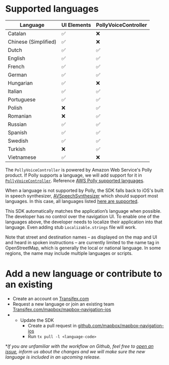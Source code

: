 # Supported languages

| Language | UI Elements | PollyVoiceController |
|----------|-------------|----------------------|
| Catalan | ✅ | ❌ |
| Chinese (Simplified) | ✅ | ❌ |
| Dutch | ✅ | ✅ |
| English | ✅ | ✅ |
| French | ✅ | ✅ |
| German | ✅ | ✅ |
| Hungarian | ✅ | ❌ |
| Italian | ✅ | ✅ |
| Portuguese | ✅ | ✅ |
| Polish | ❌ | ✅ |
| Romanian | ❌ | ✅ |
| Russian | ✅ | ✅ |
| Spanish | ✅ | ✅ |
| Swedish | ✅ | ✅ |
| Turkish | ❌ | ✅ |
| Vietnamese | ✅ | ❌ |

The `PollyVoiceController` is powered by Amazon Web Service's Polly product. If Polly supports a language, we will add support for it in [`PollyVoiceController`](https://github.com/mapbox/mapbox-navigation-ios/blob/1d74296aa4c6adc779193fad07f0c97de2f79e90/MapboxNavigation/PollyVoiceController.swift#L99). Reference [AWS Polly supported languages](https://docs.aws.amazon.com/polly/latest/dg/SupportedLanguage.html).

When a language is not supported by Polly, the SDK falls back to iOS's built in speech synthesizer, [AVSpeechSynthesizer](https://developer.apple.com/documentation/avfoundation/avspeechsynthesizer) which should support most languages. In this case, all languages listed [here are supported](https://www.mapbox.com/api-documentation/#instructions-languages).

This SDK automatically matches the application’s language when possible. The developer has no control over the navigation UI. To enable one of the languages above, the developer needs to localize their application into that language. Even adding stub `Localizable.strings` file will work.

Note that street and destination names – as displayed on the map and UI and heard in spoken instructions – are currently limited to the name tag in OpenStreetMap, which is generally the local or national language. In some regions, the name may include multiple languages or scripts.

# Add a new language or contribute to an existing

- Create an account on [Transifex.com](https://www.transifex.com)
- Request a new language or join an existing team [Transifex.com/mapbox/mapbox-navigation-ios](https://www.transifex.com/mapbox/mapbox-navigation-ios)
- * Update the SDK
	- Create a pull request in [github.com/mapbox/mapbox-navigation-ios](https://github.com/mapbox/mapbox-navigation-ios)
	- Run `tx pull -l <language-code>`

*_If you are unfamiliar with the workflow on Github, feel free to [open an issue](https://github.com/mapbox/mapbox-navigation-ios), inform us about the changes and we will make sure the new language is included in an upcoming release._
